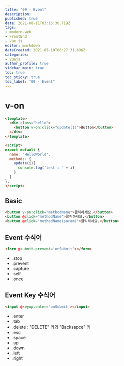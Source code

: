 ```yaml
---
title: "09 - Event"
description: 
published: true
date: 2021-08-11T03:16:38.719Z
tags: 
- modern-web
- FrontEnd
- Vue.js
editor: markdown
dateCreated: 2021-05-10T06:27:31.696Z
categories: 
- vuejs
author_profile: true
sidebar_main: true
toc: true
toc_sticky: true
toc_label: "09 - Event"
---
```


# v-on
```html
<template>
  <div class="hello">
    <button v-on:click="update(1)">Button</button>
  </div>
</template>

<script>
export default {
  name: "HelloWorld",
  methods: {
    update(i){
      console.log('test : ' + i)
    }
  }
};
</script>
```

## Basic
```html
<button v-on:click="methodName">클릭하세요.</button>
<button @click="methodName">클릭하세요.</button>
<button @click="methodName(param)">클릭하세요.</button>
```

## Event 수식어
```html
<form @submit.prevent='onSubmit'></form>
```
* .stop
* .prevent
* .capture
* .self
* .once

## Event Key 수식어
```html
<input @keyup.enter='onSubmit'></input>
```
* .enter
* .tab
* .delete : "DELETE" 키와 "Backsapce" 키
* .esc
* .space
* .up
* .down
* .left
* .right
